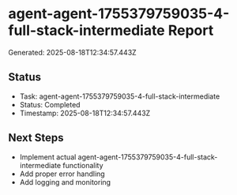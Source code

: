 # agent-agent-1755379759035-4-full-stack-intermediate Report

Generated: 2025-08-18T12:34:57.443Z

## Status
- Task: agent-agent-1755379759035-4-full-stack-intermediate
- Status: Completed
- Timestamp: 2025-08-18T12:34:57.443Z

## Next Steps
- Implement actual agent-agent-1755379759035-4-full-stack-intermediate functionality
- Add proper error handling
- Add logging and monitoring
